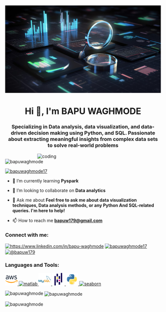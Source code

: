 ![logo](https://github.com/BAPUWAGHMODE/bapu-waghmode/blob/main/back_banner.jpeg)
<h1 align="center">Hi 👋, I'm BAPU WAGHMODE</h1>
<h3 align="center">Specializing in Data analysis, data visualization, and data-driven decision making using Python, and SQL. Passionate about extracting meaningful insights from complex data sets to solve real-world problems</h3>
<img align="right" alt="coding" width="400" src="https://camo.githubusercontent.com/19db51af5f90f1b152bc0b9078f5fe97053955be5074f03f17019c70345bdcdb/68747470733a2f2f6d69726f2e6d656469756d2e636f6d2f6d61782f313336302f302a37513379765349765f7430696f4a2d5a2e676966">

<p align="left"> <img src="https://komarev.com/ghpvc/?username=bapuwaghmode&label=Profile%20views&color=0e75b6&style=flat" alt="bapuwaghmode" /> </p>


<p align="left"> <a href="https://twitter.com/bapuwaghmode17" target="blank"><img src="https://img.shields.io/twitter/follow/bapuwaghmode17?logo=twitter&style=for-the-badge" alt="bapuwaghmode17" /></a> </p>

- 🌱 I’m currently learning **Pyspark**

- 👯 I’m looking to collaborate on **Data analytics**

- 💬 Ask me about **Feel free to ask me about data visualization techniques, Data analysis methods, or any Python And SQL-related queries. I'm here to help!**

- 📫 How to reach me **bapuw179@gmail.com**

<h3 align="left">Connect with me:</h3>
<p align="left">
<a href="https://linkedin.com/in/https://www.linkedin.com/in/bapu-waghmode" target="blank"><img align="center" src="https://raw.githubusercontent.com/rahuldkjain/github-profile-readme-generator/master/src/images/icons/Social/linked-in-alt.svg" alt="https://www.linkedin.com/in/bapu-waghmode" height="30" width="40" /></a>
<a href="https://twitter.com/bapuwaghmode17" target="blank"><img align="center" src="https://raw.githubusercontent.com/rahuldkjain/github-profile-readme-generator/master/src/images/icons/Social/twitter.svg" alt="bapuwaghmode17" height="30" width="40" /></a>
<a href="https://www.hackerrank.com/@bapuw179" target="blank"><img align="center" src="https://raw.githubusercontent.com/rahuldkjain/github-profile-readme-generator/master/src/images/icons/Social/hackerrank.svg" alt="@bapuw179" height="30" width="40" /></a>
</p>

<h3 align="left">Languages and Tools:</h3>
<p align="left"> <a href="https://aws.amazon.com" target="_blank" rel="noreferrer"> <img src="https://raw.githubusercontent.com/devicons/devicon/master/icons/amazonwebservices/amazonwebservices-original-wordmark.svg" alt="aws" width="40" height="40"/> </a> <a href="https://getbootstrap.com" target="_blank" rel="noreferrer"> <img src="https://upload.wikimedia.org/wikipedia/commons/2/21/Matlab_Logo.png" alt="matlab" width="40" height="40"/> </a> <a href="https://www.mysql.com/" target="_blank" rel="noreferrer"> <img src="https://raw.githubusercontent.com/devicons/devicon/master/icons/mysql/mysql-original-wordmark.svg" alt="mysql" width="40" height="40"/> </a> <a href="https://pandas.pydata.org/" target="_blank" rel="noreferrer"> <img src="https://raw.githubusercontent.com/devicons/devicon/2ae2a900d2f041da66e950e4d48052658d850630/icons/pandas/pandas-original.svg" alt="pandas" width="40" height="40"/> </a> <a href="https://www.python.org" target="_blank" rel="noreferrer"> <img src="https://raw.githubusercontent.com/devicons/devicon/master/icons/python/python-original.svg" alt="python" width="40" height="40"/> </a> <a href="https://seaborn.pydata.org/" target="_blank" rel="noreferrer"> <img src="https://seaborn.pydata.org/_images/logo-mark-lightbg.svg" alt="seaborn" width="40" height="40"/> </a> </p>

<p><img align="left" src="https://github-readme-stats.vercel.app/api/top-langs?username=bapuwaghmode&show_icons=true&locale=en&layout=compact" alt="bapuwaghmode" /></p>

<p>&nbsp;<img align="center" src="https://github-readme-stats.vercel.app/api?username=bapuwaghmode&show_icons=true&locale=en" alt="bapuwaghmode" /></p>

<p><img align="center" src="https://github-readme-streak-stats.herokuapp.com/?user=bapuwaghmode&" alt="bapuwaghmode" /></p>



